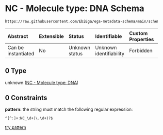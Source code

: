 # NC - Molecule type: DNA Schema

```txt
https://raw.githubusercontent.com/EbiEga/ega-metadata-schema/main/schemas/EGA.common-definitions.json#/definitions/curie_refseq_pattern/oneOf/0
```



| Abstract            | Extensible | Status         | Identifiable            | Custom Properties | Additional Properties | Access Restrictions | Defined In                                                                                           |
| :------------------ | :--------- | :------------- | :---------------------- | :---------------- | :-------------------- | :------------------ | :--------------------------------------------------------------------------------------------------- |
| Can be instantiated | No         | Unknown status | Unknown identifiability | Forbidden         | Allowed               | none                | [EGA.common-definitions.json\*](../../../schemas/EGA.common-definitions.json "open original schema") |

## 0 Type

unknown ([NC - Molecule type: DNA](ega-12-definitions-refseq-accessions-data1098-curie-pattern-oneof-nc---molecule-type-dna.md))

## 0 Constraints

**pattern**: the string must match the following regular expression:&#x20;

```regexp
^[^:]+:NC_\d+(\.\d+)?$
```

[try pattern](https://regexr.com/?expression=%5E%5B%5E%3A%5D%2B%3ANC_%5Cd%2B\(%5C.%5Cd%2B\)%3F%24 "try regular expression with regexr.com")
